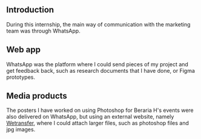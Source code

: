 ## Introduction
During this internship, the main way of communication with the marketing team was through WhatsApp. 

## Web app
WhatsApp was the platform where I could send pieces of my project and get feedback back, such as research documents that I have done, or Figma prototypes. 

## Media products
The posters I have worked on using Photoshop for Beraria H's events were also delivered on WhatsApp, but using an external website, namely [Wetransfer](https://wetransfer.com), where I could attach larger files, such as photoshop files and jpg images. 